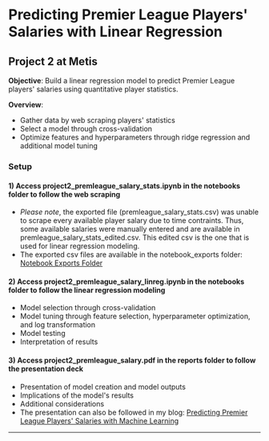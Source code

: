 # Predicting Premier League Players' Salaries with Linear Regression

## Project 2 at Metis

**Objective**: Build a linear regression model to predict Premier League players' salaries using quantitative player statistics.

**Overview**:

- Gather data by web scraping players' statistics
- Select a model through cross-validation
- Optimize features and hyperparameters through ridge regression and additional model tuning

### Setup

#### 1) Access project2_premleague_salary_stats.ipynb in the notebooks folder to follow the web scraping

- _Please note_, the exported file (premleague_salary_stats.csv) was unable to scrape every available player salary due to time contraints. Thus, some available salaries were manually entered and are available in premleague_salary_stats_edited.csv. This edited csv is the one that is used for linear regression modeling.
- The exported csv files are available in the notebook_exports folder:
  <a href="https://github.com/eunchanity/davids_repo/tree/master/projects/project2_premierleague_salary/notebooks/notebook_exports" target="_blank">Notebook Exports Folder</a><br/>

#### 2) Access project2_premleague_salary_linreg.ipynb in the notebooks folder to follow the linear regression modeling

- Model selection through cross-validation
- Model tuning through feature selection, hyperparameter optimization, and log transformation
- Model testing
- Interpretation of results

#### 3) Access project2_premleague_salary.pdf in the reports folder to follow the presentation deck

- Presentation of model creation and model outputs
- Implications of the model's results
- Additional considerations
- The presentation can also be followed in my blog: <a href="https://eunchanity.github.io/Premier-League-Salary/" target="_blank">Predicting Premier League Players' Salaries with Machine Learning</a><br/>

---
